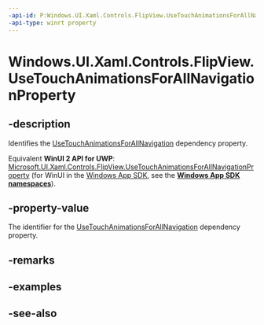 ```yaml
---
-api-id: P:Windows.UI.Xaml.Controls.FlipView.UseTouchAnimationsForAllNavigationProperty
-api-type: winrt property
---
```


<!-- Property syntax
public Windows.UI.Xaml.DependencyProperty UseTouchAnimationsForAllNavigationProperty { get; }
-->

# Windows.UI.Xaml.Controls.FlipView.UseTouchAnimationsForAllNavigationProperty

## -description
Identifies the [UseTouchAnimationsForAllNavigation](flipview_usetouchanimationsforallnavigation.md) dependency property.

Equivalent **WinUI 2 API for UWP**: [Microsoft.UI.Xaml.Controls.FlipView.UseTouchAnimationsForAllNavigationProperty](/windows/winui/api/microsoft.ui.xaml.controls.flipview.usetouchanimationsforallnavigationproperty) (for WinUI in the [Windows App SDK](/windows/apps/windows-app-sdk/), see the **[Windows App SDK namespaces](/windows/windows-app-sdk/api/winrt/)**).

## -property-value
The identifier for the [UseTouchAnimationsForAllNavigation](flipview_usetouchanimationsforallnavigation.md) dependency property.

## -remarks

## -examples

## -see-also

